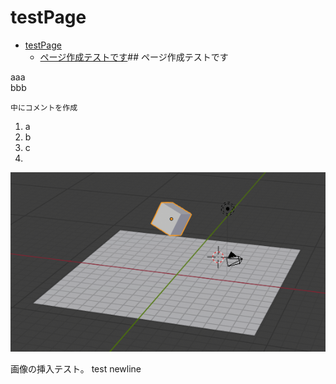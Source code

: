 # testPage

- [testPage](#testpage)
  - [ページ作成テストです](#%E3%83%9A%E3%83%BC%E3%82%B8%E4%BD%9C%E6%88%90%E3%83%86%E3%82%B9%E3%83%88%E3%81%A7%E3%81%99)## ページ作成テストです

aaa  
bbb

```
中にコメントを作成
```

1. a
2. b
3. c
4.

![](img/2018-12-16-23-41-34.png)

画像の挿入テスト。
test
newline
